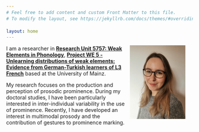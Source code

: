 ```yaml
---
# Feel free to add content and custom Front Matter to this file.
# To modify the layout, see https://jekyllrb.com/docs/themes/#overriding-theme-defaults

layout: home
---
```


<img src="assets/IMG_20210103_122308.jpg" align="right" width="150" style="margin: 0px 20px 15px 10px;" />

I am a researcher in [**Research Unit  5757:  Weak Elements in Phonology**](https://gepris.dfg.de/gepris/projekt/531445091?language=en), [**Project WE 5 - Unlearning distributions of weak elements: Evidence from German-Turkish learners of L3 French**](https://gepris.dfg.de/gepris/projekt/556832628?language=en) based at the University of Mainz.

My research focuses on the production and perception of prosodic prominence. During my doctoral studies, I have been particularly interested in inter-individual variability in the use of prominence. Recently, I have developed an interest in multimodal prosody and the contribution of gestures to prominence marking.
